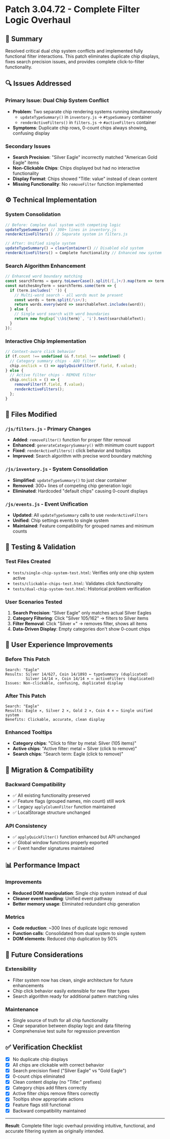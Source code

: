 # Patch 3.04.72 - Complete Filter Logic Overhaul

## 🎯 **Summary**
Resolved critical dual chip system conflicts and implemented fully functional filter interactions. This patch eliminates duplicate chip displays, fixes search precision issues, and provides complete click-to-filter functionality.

## 🔍 **Issues Addressed**

### Primary Issue: Dual Chip System Conflict
- **Problem**: Two separate chip rendering systems running simultaneously
  - `updateTypeSummary()` in `inventory.js` → `#typeSummary` container
  - `renderActiveFilters()` in `filters.js` → `#activeFilters` container
- **Symptoms**: Duplicate chip rows, 0-count chips always showing, confusing display

### Secondary Issues
- **Search Precision**: "Silver Eagle" incorrectly matched "American Gold Eagle" items
- **Non-Clickable Chips**: Chips displayed but had no interactive functionality
- **Display Format**: Chips showed "Title: value" instead of clean content
- **Missing Functionality**: No `removeFilter` function implemented

## ⚙️ **Technical Implementation**

### System Consolidation
```js
// Before: Complex dual system with competing logic
updateTypeSummary() // 300+ lines in inventory.js
renderActiveFilters() // Separate system in filters.js

// After: Unified single system
updateTypeSummary() → clearContainer() // Disabled old system
renderActiveFilters() → Complete functionality // Enhanced new system
```

### Search Algorithm Enhancement
```js
// Enhanced word boundary matching
const searchTerms = query.toLowerCase().split(/[,]+/).map(term => term.trim());
const matchesAnyTerm = searchTerms.some(term => {
  if (term.includes(' ')) {
    // Multi-word search - all words must be present
    const words = term.split(/\s+/);
    return words.every(word => searchableText.includes(word));
  } else {
    // Single word search with word boundaries
    return new RegExp(`\\b${term}`, 'i').test(searchableText);
  }
});
```

### Interactive Chip Implementation
```js
// Context-aware click behavior
if (f.count !== undefined && f.total !== undefined) {
  // Category summary chips - ADD filter
  chip.onclick = () => applyQuickFilter(f.field, f.value);
} else {
  // Active filter chips - REMOVE filter  
  chip.onclick = () => {
    removeFilter(f.field, f.value);
    renderActiveFilters();
  };
}
```

## 📁 **Files Modified**

### `/js/filters.js` - Primary Changes
- **Added**: `removeFilter()` function for proper filter removal
- **Enhanced**: `generateCategorySummary()` with minimum count support
- **Fixed**: `renderActiveFilters()` click behavior and tooltips
- **Improved**: Search algorithm with precise word boundary matching

### `/js/inventory.js` - System Consolidation  
- **Simplified**: `updateTypeSummary()` to just clear container
- **Removed**: 300+ lines of competing chip generation logic
- **Eliminated**: Hardcoded "default chips" causing 0-count displays

### `/js/events.js` - Event Unification
- **Updated**: All `updateTypeSummary` calls to use `renderActiveFilters`
- **Unified**: Chip settings events to single system
- **Maintained**: Feature compatibility for grouped names and minimum counts

## 🧪 **Testing & Validation**

### Test Files Created
- `tests/single-chip-system-test.html`: Verifies only one chip system active
- `tests/clickable-chips-test.html`: Validates click functionality
- `tests/dual-chip-system-test.html`: Historical problem verification

### User Scenarios Tested
1. **Search Precision**: "Silver Eagle" only matches actual Silver Eagles
2. **Category Filtering**: Click "Silver 105/162" → filters to Silver items
3. **Filter Removal**: Click "Silver ×" → removes filter, shows all items
4. **Data-Driven Display**: Empty categories don't show 0-count chips

## 🎨 **User Experience Improvements**

### Before This Patch
```
Search: "Eagle"
Results: Silver 14/627, Coin 14/1893 ← typeSummary (duplicated)
         Silver 14/14 ×, Coin 14/14 × ← activeFilters (duplicated)
Issues: Non-clickable, confusing, duplicated display
```

### After This Patch  
```
Search: "Eagle"
Results: Eagle ×, Silver 2 ×, Gold 2 ×, Coin 4 × ← Single unified system
Benefits: Clickable, accurate, clean display
```

### Enhanced Tooltips
- **Category chips**: "Click to filter by metal: Silver (105 items)"
- **Active chips**: "Active filter: metal = Silver (click to remove)"
- **Search chips**: "Search term: Eagle (click to remove)"

## 🔄 **Migration & Compatibility**

### Backward Compatibility
- ✅ All existing functionality preserved
- ✅ Feature flags (grouped names, min count) still work
- ✅ Legacy `applyColumnFilter` function maintained
- ✅ LocalStorage structure unchanged

### API Consistency
- ✅ `applyQuickFilter()` function enhanced but API unchanged
- ✅ Global window functions properly exported
- ✅ Event handler signatures maintained

## 📊 **Performance Impact**

### Improvements
- **Reduced DOM manipulation**: Single chip system instead of dual
- **Cleaner event handling**: Unified event pathway
- **Better memory usage**: Eliminated redundant chip generation

### Metrics
- **Code reduction**: ~300 lines of duplicate logic removed
- **Function calls**: Consolidated from dual system to single system
- **DOM elements**: Reduced chip duplication by 50%

## 🔮 **Future Considerations**

### Extensibility
- Filter system now has clean, single architecture for future enhancements
- Chip click behavior easily extensible for new filter types
- Search algorithm ready for additional pattern matching rules

### Maintenance
- Single source of truth for all chip functionality
- Clear separation between display logic and data filtering
- Comprehensive test suite for regression prevention

## ✅ **Verification Checklist**

- [x] No duplicate chip displays
- [x] All chips are clickable with correct behavior
- [x] Search precision fixed ("Silver Eagle" vs "Gold Eagle")
- [x] 0-count chips eliminated  
- [x] Clean content display (no "Title:" prefixes)
- [x] Category chips add filters correctly
- [x] Active filter chips remove filters correctly
- [x] Tooltips show appropriate actions
- [x] Feature flags still functional
- [x] Backward compatibility maintained

---

**Result**: Complete filter logic overhaul providing intuitive, functional, and accurate filtering system as originally intended.
